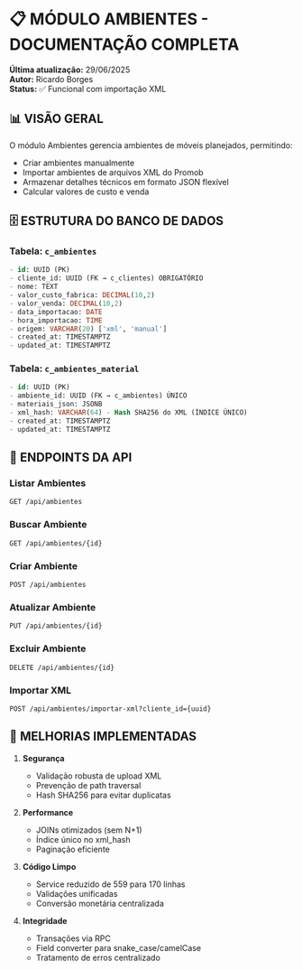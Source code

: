 # 📋 MÓDULO AMBIENTES - DOCUMENTAÇÃO COMPLETA

**Última atualização:** 29/06/2025  
**Autor:** Ricardo Borges  
**Status:** ✅ Funcional com importação XML

## 📊 VISÃO GERAL

O módulo Ambientes gerencia ambientes de móveis planejados, permitindo:
- Criar ambientes manualmente
- Importar ambientes de arquivos XML do Promob
- Armazenar detalhes técnicos em formato JSON flexível
- Calcular valores de custo e venda

## 🗄️ ESTRUTURA DO BANCO DE DADOS

### Tabela: `c_ambientes`
```sql
- id: UUID (PK)
- cliente_id: UUID (FK → c_clientes) OBRIGATÓRIO
- nome: TEXT 
- valor_custo_fabrica: DECIMAL(10,2)
- valor_venda: DECIMAL(10,2)
- data_importacao: DATE
- hora_importacao: TIME
- origem: VARCHAR(20) ['xml', 'manual']
- created_at: TIMESTAMPTZ
- updated_at: TIMESTAMPTZ
```

### Tabela: `c_ambientes_material`
```sql
- id: UUID (PK)
- ambiente_id: UUID (FK → c_ambientes) ÚNICO
- materiais_json: JSONB
- xml_hash: VARCHAR(64) - Hash SHA256 do XML (ÍNDICE ÚNICO)
- created_at: TIMESTAMPTZ
- updated_at: TIMESTAMPTZ
```

## 🔧 ENDPOINTS DA API

### Listar Ambientes
```http
GET /api/ambientes
```

### Buscar Ambiente
```http
GET /api/ambientes/{id}
```

### Criar Ambiente
```http
POST /api/ambientes
```

### Atualizar Ambiente
```http
PUT /api/ambientes/{id}
```

### Excluir Ambiente
```http
DELETE /api/ambientes/{id}
```

### Importar XML
```http
POST /api/ambientes/importar-xml?cliente_id={uuid}
```

## 🚀 MELHORIAS IMPLEMENTADAS

1. **Segurança**
   - Validação robusta de upload XML
   - Prevenção de path traversal
   - Hash SHA256 para evitar duplicatas

2. **Performance**
   - JOINs otimizados (sem N+1)
   - Índice único no xml_hash
   - Paginação eficiente

3. **Código Limpo**
   - Service reduzido de 559 para 170 linhas
   - Validações unificadas
   - Conversão monetária centralizada

4. **Integridade**
   - Transações via RPC
   - Field converter para snake_case/camelCase
   - Tratamento de erros centralizado